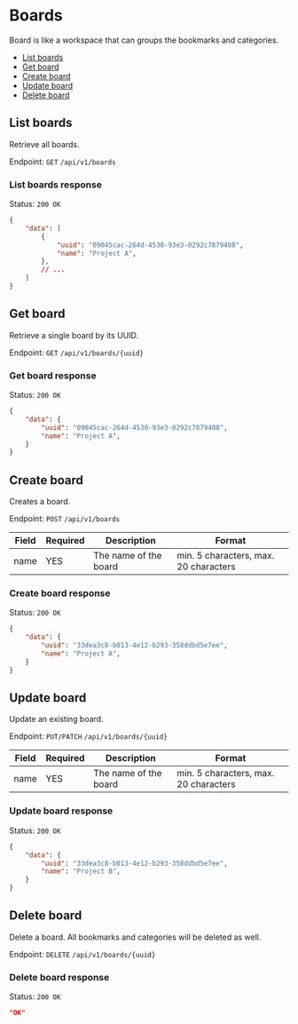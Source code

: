 # Boards

Board is like a workspace that can groups the bookmarks and categories.

- [List boards](#list-boards)
- [Get board](#get-board)
- [Create board](#create-board)
- [Update board](#update-board)
- [Delete board](#delete-board)

## List boards

Retrieve all boards.

Endpoint: `GET` `/api/v1/boards`

### List boards response

Status: `200 OK`

```json
{
    "data": [
        {
            "uuid": "09045cac-264d-4530-93e3-0292c7879408",
            "name": "Project A",
        },
        // ...
    ]
}
```

## Get board

Retrieve a single board by its UUID.

Endpoint: `GET` `/api/v1/boards/{uuid}`

### Get board response

Status: `200 OK`

```json
{
    "data": {
        "uuid": "09045cac-264d-4530-93e3-0292c7879408",
        "name": "Project A",
    }
}
```

## Create board

Creates a board.

Endpoint: `POST` `/api/v1/boards`

| Field | Required | Description | Format |
|---|---|---|---|
| name | YES | The name of the board | min. 5 characters, max. 20 characters |

### Create board response

Status: `200 OK`

```json
{
    "data": {
        "uuid": "33dea3c8-b013-4e12-b293-358ddbd5e7ee",
        "name": "Project A",
    }
}
```

## Update board

Update an existing board.

Endpoint: `PUT/PATCH` `/api/v1/boards/{uuid}`

| Field | Required | Description | Format |
|---|---|---|---|
| name | YES | The name of the board | min. 5 characters, max. 20 characters |

### Update board response

Status: `200 OK`

```json
{
    "data": {
        "uuid": "33dea3c8-b013-4e12-b293-358ddbd5e7ee",
        "name": "Project B",
    }
}
```

## Delete board

Delete a board. All bookmarks and categories will be deleted as well.

Endpoint: `DELETE` `/api/v1/boards/{uuid}`

### Delete board response

Status: `200 OK`

```json
"OK"
```
